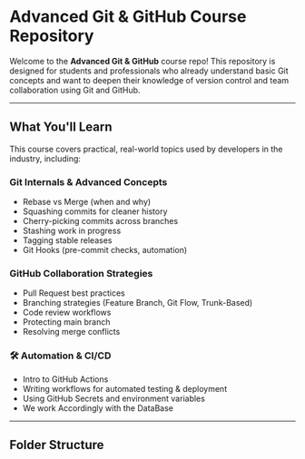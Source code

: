 # Advanced Git & GitHub Course Repository

Welcome to the **Advanced Git & GitHub** course repo! This repository is designed for students and professionals who already understand basic Git concepts and want to deepen their knowledge of version control and team collaboration using Git and GitHub.

-----

## What You'll Learn  

This course covers practical, real-world topics used by developers in the industry, including:

### Git Internals & Advanced Concepts
- Rebase vs Merge (when and why)
- Squashing commits for cleaner history
- Cherry-picking commits across branches
- Stashing work in progress
- Tagging stable releases
- Git Hooks (pre-commit checks, automation)

### GitHub Collaboration Strategies
- Pull Request best practices
- Branching strategies (Feature Branch, Git Flow, Trunk-Based)       
- Code review workflows
- Protecting main branch
- Resolving merge conflicts

### 🛠️ Automation & CI/CD
- Intro to GitHub Actions
- Writing workflows for automated testing & deployment
- Using GitHub Secrets and environment variables
- We work Accordingly with the DataBase
---

##  Folder Structure

   